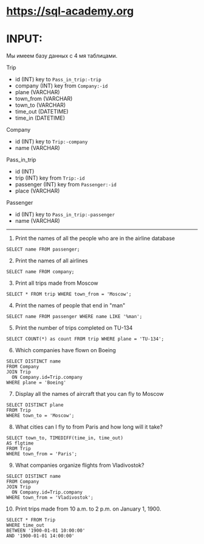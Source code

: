 # https://sql-academy.org

# INPUT:
Мы имеем базу данных с 4 мя таблицами. 

Trip
- id (INT) key to `Pass_in_trip:-trip`
- company (INT) key from `Company:-id`
- plane (VARCHAR) 
- town_from (VARCHAR)
- town_to (VARCHAR)
- time_out (DATETIME)
- time_in (DATETIME)

Company
- id (INT) key to `Trip:-company`
- name (VARCHAR)

Pass_in_trip
- id (INT)
- trip (INT) key from `Trip:-id`
- passenger (INT) key from `Passenger:-id`
- place (VARCHAR)

Passenger 
- id (INT) key to `Pass_in_trip:-passenger`
- name (VARCHAR)
*****************************************************
1) Print the names of all the people who are in the airline database
```
SELECT name FROM passenger;
```
2) Print the names of all airlines
```
SELECT name FROM company;
```
3) Print all trips made from Moscow
```
SELECT * FROM trip WHERE town_from = 'Moscow';
```
4) Print the names of people that end in "man"
```
SELECT name FROM passenger WHERE name LIKE '%man';
```
5) Print the number of trips completed on TU-134
```
SELECT COUNT(*) as count FROM trip WHERE plane = 'TU-134';
```
6) Which companies have flown on Boeing
```
SELECT DISTINCT name
FROM Company
JOIN Trip
  ON Company.id=Trip.company
WHERE plane = 'Boeing'
```
7) Display all the names of aircraft that you can fly to Moscow
```
SELECT DISTINCT plane
FROM Trip
WHERE town_to = 'Moscow';
```
8) What cities can I fly to from Paris and how long will it take?
```
SELECT town_to, TIMEDIFF(time_in, time_out)
AS flgtime
FROM Trip
WHERE town_from = 'Paris';
```
9) What companies organize flights from Vladivostok?
```
SELECT DISTINCT name
FROM Company
JOIN Trip
  ON Company.id=Trip.company
WHERE town_from = 'Vladivostok';
```
10) Print trips made from 10 a.m. to 2 p.m. on January 1, 1900.
```
SELECT * FROM Trip
WHERE time_out
BETWEEN '1900-01-01 10:00:00'
AND '1900-01-01 14:00:00' 
```
